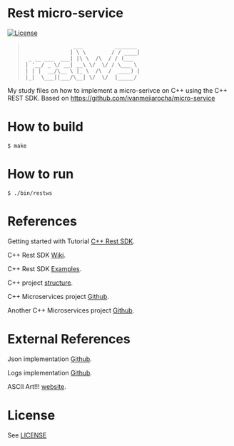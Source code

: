 # Rest micro-service
[![License][license-image]][license-url]
> ```
>                ___          _______ 
>               | \ \        / / ____|
>  _ __ ___  ___| |\ \  /\  / / (___  
> | '__/ _ \/ __| __\ \/  \/ / \___ \ 
> | | |  __/\__ \ |_ \  /\  /  ____) |
> |_|  \___||___/\__| \/  \/  |_____/ 
> ```


My study files on how to implement a micro-serivce on C++ using the C++ REST SDK.
Based on https://github.com/ivanmejiarocha/micro-service

# How to build
	$ make

# How to run
	$ ./bin/restws


# References

Getting started with Tutorial [C++ Rest SDK](https://github.com/Microsoft/cpprestsdk/wiki/Getting-Started-Tutorial).

C++ Rest SDK [Wiki](https://github.com/Microsoft/cpprestsdk/wiki).

C++ Rest SDK [Examples](https://github.com/Microsoft/cpprestsdk/wiki/Samples).

C++ project [structure](https://hiltmon.com/blog/2013/07/03/a-simple-c-plus-plus-project-structure/).

C++ Microservices project [Github](https://github.com/ivanmejiarocha/micro-service).

Another C++ Microservices project [Github](https://medium.com/audelabs/modern-c-micro-service-implementation-rest-api-b499ffeaf898).



# External References

Json implementation [Github](https://github.com/nlohmann/json).

Logs implementation [Github](https://github.com/Iyengar111/NanoLog).

ASCII Art!!! [website](http://patorjk.com/software/taag).

# License
See [LICENSE](LICENSE)


[license-image]:          http://img.shields.io/badge/license-MIT-blue.svg?style=flat
[license-url]:            LICENSE